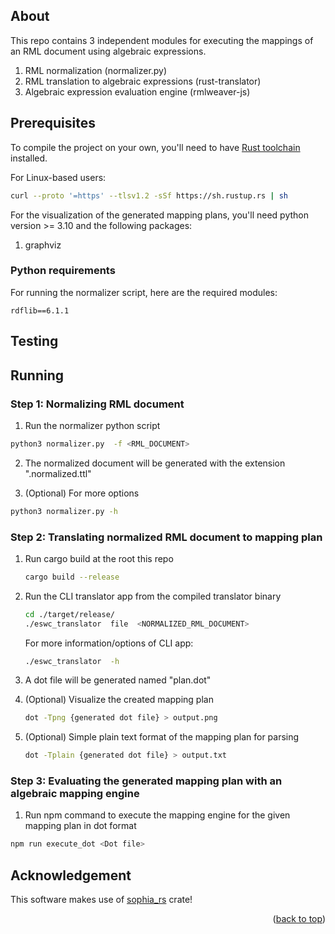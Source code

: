 <a name="readme-top"></a>

## About

This repo contains 3 independent modules for executing the mappings of an
RML document using algebraic expressions.

1. RML normalization (normalizer.py)
2. RML translation to algebraic expressions (rust-translator)
3. Algebraic expression evaluation engine (rmlweaver-js)

## Prerequisites

To compile the project on your own, you'll need to have
[Rust toolchain](https://www.rust-lang.org/tools/install) installed.

For Linux-based users:

  ```sh
  curl --proto '=https' --tlsv1.2 -sSf https://sh.rustup.rs | sh
  ```

For the visualization of the generated mapping plans, you'll need
python version >= 3.10 and the following packages:

1. graphviz

### Python requirements

For running the normalizer script, here are the required modules:

```
rdflib==6.1.1
```

## Testing



## Running

### Step 1: Normalizing RML document

1. Run the normalizer python script

```sh
python3 normalizer.py  -f <RML_DOCUMENT>
```

2. The normalized document will be generated with the extension ".normalized.ttl"

3. (Optional) For more options

```sh
python3 normalizer.py -h
```

### Step 2: Translating normalized RML document to mapping plan

1. Run cargo build at the root this repo
   ```sh
   cargo build --release
   ```
2. Run the CLI translator app from the compiled translator binary
   ```sh
   cd ./target/release/
   ./eswc_translator  file  <NORMALIZED_RML_DOCUMENT>
   ```
   For more information/options of CLI app:
   ```sh
   ./eswc_translator  -h
   ```

4. A dot file will be generated named "plan.dot"

5. (Optional) Visualize the created mapping plan
   ```sh
   dot -Tpng {generated dot file} > output.png
   ```
6. (Optional) Simple plain text format of the mapping plan for parsing
   ```sh
   dot -Tplain {generated dot file} > output.txt
   ```

### Step 3: Evaluating the generated mapping plan with an algebraic mapping engine

1. Run npm command to execute the mapping engine for the given mapping plan in
   dot format
```sh
npm run execute_dot <Dot file>
```


## Acknowledgement

This software makes use of [sophia_rs](https://github.com/pchampin/sophia_rs) crate!

<p align="right">(<a href="#readme-top">back to top</a>)</p>
